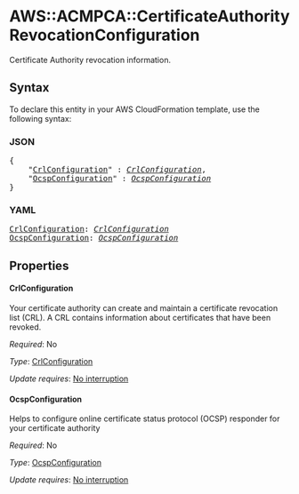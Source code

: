 # AWS::ACMPCA::CertificateAuthority RevocationConfiguration

Certificate Authority revocation information.

## Syntax

To declare this entity in your AWS CloudFormation template, use the following syntax:

### JSON

<pre>
{
    "<a href="#crlconfiguration" title="CrlConfiguration">CrlConfiguration</a>" : <i><a href="crlconfiguration.md">CrlConfiguration</a></i>,
    "<a href="#ocspconfiguration" title="OcspConfiguration">OcspConfiguration</a>" : <i><a href="ocspconfiguration.md">OcspConfiguration</a></i>
}
</pre>

### YAML

<pre>
<a href="#crlconfiguration" title="CrlConfiguration">CrlConfiguration</a>: <i><a href="crlconfiguration.md">CrlConfiguration</a></i>
<a href="#ocspconfiguration" title="OcspConfiguration">OcspConfiguration</a>: <i><a href="ocspconfiguration.md">OcspConfiguration</a></i>
</pre>

## Properties

#### CrlConfiguration

Your certificate authority can create and maintain a certificate revocation list (CRL). A CRL contains information about certificates that have been revoked.

_Required_: No

_Type_: <a href="crlconfiguration.md">CrlConfiguration</a>

_Update requires_: [No interruption](https://docs.aws.amazon.com/AWSCloudFormation/latest/UserGuide/using-cfn-updating-stacks-update-behaviors.html#update-no-interrupt)

#### OcspConfiguration

Helps to configure online certificate status protocol (OCSP) responder for your certificate authority

_Required_: No

_Type_: <a href="ocspconfiguration.md">OcspConfiguration</a>

_Update requires_: [No interruption](https://docs.aws.amazon.com/AWSCloudFormation/latest/UserGuide/using-cfn-updating-stacks-update-behaviors.html#update-no-interrupt)
